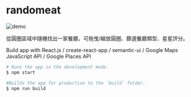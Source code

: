 # randomeat

![demo](./demo.gif)

從圓圈區域中隨機找出一家餐廳，可拖曳/縮放圓圈、篩選餐廳類型、星星評分。

Build app with React.js / create-react-app / semantic-ui / Google Maps JavaScript API / Google Places API

```bash
# Runs the app in the development mode.
$ npm start

#Builds the app for production to the `build` folder.
$ npm run build
```